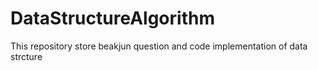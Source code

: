 # DataStructureAlgorithm
This repository store beakjun question and code implementation of data strcture
